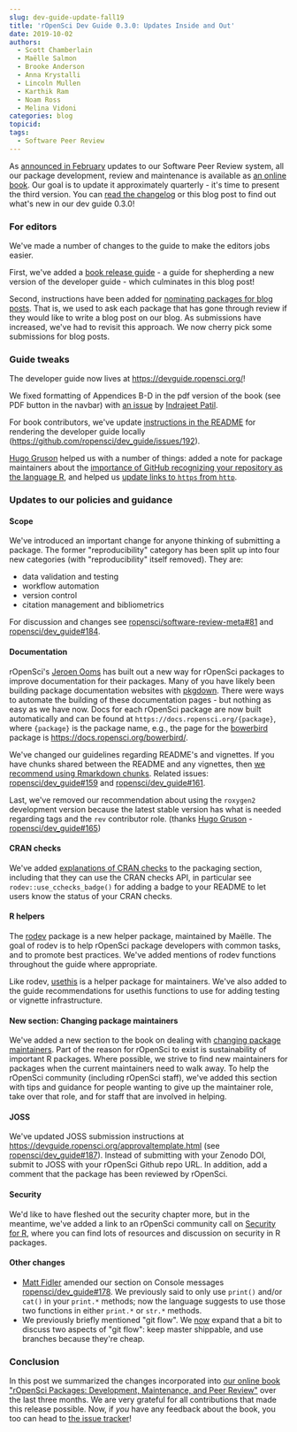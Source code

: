 ```yaml
---
slug: dev-guide-update-fall19
title: 'rOpenSci Dev Guide 0.3.0: Updates Inside and Out'
date: 2019-10-02
authors:
  - Scott Chamberlain
  - Maëlle Salmon
  - Brooke Anderson
  - Anna Krystalli
  - Lincoln Mullen
  - Karthik Ram
  - Noam Ross
  - Melina Vidoni
categories: blog
topicid:
tags:
  - Software Peer Review
---
```


As [announced in February](/blog/2019/02/01/software-review-news/) updates to our Software Peer Review system, all our package development, review and maintenance is available as [an online book](https://devguide.ropensci.org/). Our goal is to update it approximately quarterly - it's time to present the third version. You can [read the changelog](https://devguide.ropensci.org/booknews.html) or this blog post to find out what's new in our dev guide 0.3.0!

### For editors

We've made a number of changes to the guide to make the editors jobs easier.

First, we've added a [book release guide](https://github.com/ropensci/dev_guide/issues/152) - a guide for shepherding a new version of the developer guide - which culminates in this blog post!

Second, instructions have been added for [nominating packages for blog posts](https://github.com/ropensci/dev_guide/issues/180). That is, we used to ask each package that has gone through review if they would like to write a blog post on our blog. As submissions have increased, we've had to revisit this approach. We now cherry pick some submissions for blog posts.

### Guide tweaks

The developer guide now lives at <https://devguide.ropensci.org/>!

We fixed formatting of Appendices B-D in the pdf version of the book (see PDF button in the navbar) with [an issue](https://github.com/ropensci/dev_guide/issues/179) by [Indrajeet Patil](https://github.com/IndrajeetPatil).

For book contributors, we've update [instructions in the README](https://github.com/ropensci/dev_guide#notes-for-associate-editors) for rendering the developer guide locally (<https://github.com/ropensci/dev_guide/issues/192>).

[Hugo Gruson](https://github.com/bisaloo/) helped us with a number of things: added a note for package maintainers about the [importance of GitHub recognizing your repository as the language R](https://github.com/ropensci/dev_guide/pull/172), and helped us [update links to `https` from `http`](https://github.com/ropensci/dev_guide/pull/167).



### Updates to our policies and guidance

#### Scope

We've introduced an important change for anyone thinking of submitting a package. The former "reproducibility" category has been split up into four new categories (with "reproducibility" itself removed). They are:

- data validation and testing
- workflow automation
- version control
- citation management and bibliometrics

For discussion and changes see [ropensci/software-review-meta#81](https://github.com/ropensci/software-review-meta/issues/81) and [ropensci/dev_guide#184](https://github.com/ropensci/dev_guide/pull/184).

#### Documentation

rOpenSci's [Jeroen Ooms](https://ropensci.org/authors/jeroen-ooms/) has built out a new way for rOpenSci packages to improve documentation for their packages. Many of you have likely been building package documentation websites with [pkgdown][]. There were ways to automate the building of these documentation pages - but nothing as easy as we have now. Docs for each rOpenSci package are now built automatically and can be found at `https://docs.ropensci.org/{package}`, where `{package}` is the package name, e.g., the page for the [bowerbird][] package is <https://docs.ropensci.org/bowerbird/>.

We've changed our guidelines regarding README's and vignettes. If you have chunks shared between the README and any vignettes, then [we recommend using Rmarkdown chunks](https://devguide.ropensci.org/building.html#documentation). Related issues: [ropensci/dev_guide#159](https://github.com/ropensci/dev_guide/issues/159) and [ropensci/dev_guide#161](https://github.com/ropensci/dev_guide/issues/161).

Last, we've removed our recommendation about using the `roxygen2` development version because the latest stable version has what is needed regarding tags and the `rev` contributor role. (thanks [Hugo Gruson](https://github.com/bisaloo/) - [ropensci/dev_guide#165](https://github.com/ropensci/dev_guide/issues/165))

#### CRAN checks

We've added [explanations of CRAN checks](https://devguide.ropensci.org/building.html#cranchecks) to the packaging section, including that they can use the CRAN checks API, in particular see `rodev::use_cchecks_badge()` for adding a badge to your README to let users know the status of your CRAN checks.

#### R helpers

The [rodev][] package is a new helper package, maintained by Maëlle. The goal of rodev is to help rOpenSci package developers with common tasks, and to promote best practices. We've added mentions of rodev functions throughout the guide where appropriate.

Like rodev, [usethis][] is a helper package for maintainers. We've also added to the guide recommendations for usethis functions to use for adding testing or vignette infrastructure.

#### New section: Changing package maintainers

We've added a new section to the book on dealing with [changing package maintainers](https://devguide.ropensci.org/changing-maintainers.html). Part of the reason for rOpenSci to exist is sustainability of important R packages. Where possible, we strive to find new maintainers for packages when the current maintainers need to walk away. To help the rOpenSci community (including rOpenSci staff), we've added this section with tips and guidance for people wanting to give up the maintainer role, take over that role, and for staff that are involved in helping.

#### JOSS

We've updated JOSS submission instructions at <https://devguide.ropensci.org/approvaltemplate.html> (see [ropensci/dev_guide#187](https://github.com/ropensci/dev_guide/pull/187)). Instead of submitting with your Zenodo DOI, submit to JOSS with your rOpenSci Github repo URL. In addition, add a comment that the package has been reviewed by rOpenSci.

#### Security

We'd like to have fleshed out the security chapter more, but in the meantime, we've added a link to an rOpenSci community call on [Security for R](https://ropensci.org/commcalls/2019-05-07/), where you can find lots of resources and discussion on security in R packages.

#### Other changes

* [Matt Fidler](https://github.com/mattfidler/) amended our section on Console messages [ropensci/dev_guide#178](https://github.com/ropensci/dev_guide/pull/178). We previously said to only use `print()` and/or `cat()` in your `print.*` methods; now the language suggests to use those two functions in either `print.*` or `str.*` methods.
* We previously briefly mentioned "git flow". We [now](https://github.com/ropensci/dev_guide/commit/e34b5f2bb171cb10d1468807f529b0a2ec19ab9e) expand that a bit to discuss two aspects of "git flow": keep master shippable, and use branches because they're cheap.

### Conclusion

In this post we summarized the changes incorporated into [our online book "rOpenSci Packages: Development, Maintenance, and Peer Review"](https://devguide.ropensci.org/) over the last three months. We are very grateful for all contributions that made this release possible. Now, if _you_ have any feedback about the book, you too can head to [the issue tracker](https://github.com/ropensci/dev_guide/issues/)!

[pkgdown]: https://github.com/r-lib/pkgdown
[bowerbird]: https://github.com/ropensci/bowerbird
[rodev]: https://github.com/ropensci/rodev
[usethis]: https://github.com/r-lib/usethis
